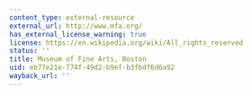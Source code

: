 ```yaml
---
content_type: external-resource
external_url: http://www.mfa.org/
has_external_license_warning: true
license: https://en.wikipedia.org/wiki/All_rights_reserved
status: ''
title: Museum of Fine Arts, Boston
uid: eb77e21e-774f-49d2-b9ef-b3fbdf6d6a92
wayback_url: ''
---
```

